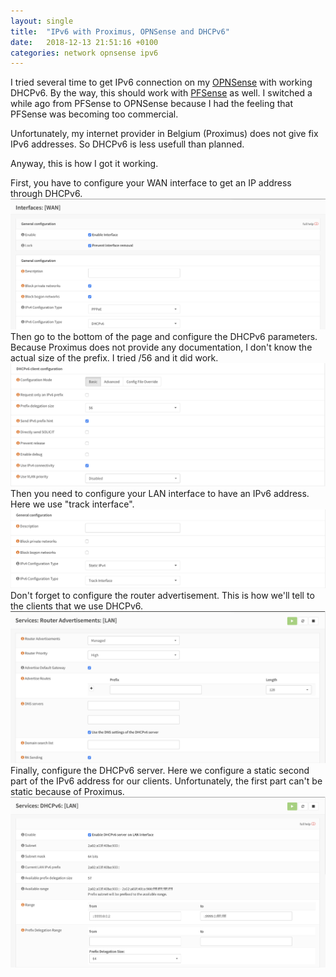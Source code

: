 ```yaml
---
layout: single
title:  "IPv6 with Proximus, OPNSense and DHCPv6"
date:   2018-12-13 21:51:16 +0100
categories: network opnsense ipv6
---
```

I tried several time to get IPv6 connection on my [OPNSense](https://opnsense.org) with working DHCPv6.
By the way, this should work with [PFSense](https://www.pfsense.org) as well. I switched a while ago from PFSense to OPNSense because I had the feeling that PFSense was becoming too commercial.

Unfortunately, my internet provider in Belgium (Proximus) does not give fix IPv6 addresses.
So DHCPv6 is less usefull than planned.

Anyway, this is how I got it working.

First, you have to configure your WAN interface to get an IP address through DHCPv6.
![image-center](/assets/images/opnsense_ipv6/wan.png)
Then go to the bottom of the page and configure the DHCPv6 parameters.
Because Proximus does not provide any documentation, I don't know the actual size of the prefix.
I tried /56 and it did work.
![image-center](/assets/images/opnsense_ipv6/wan_dhcp6.png)
Then you need to configure your LAN interface to have an IPv6 address.
Here we use "track interface".
![image-center](/assets/images/opnsense_ipv6/lan.png)
Don't forget to configure the router advertisement.
This is how we'll tell to the clients that we use DHCPv6.
![image-center](/assets/images/opnsense_ipv6/ra.png)
Finally, configure the DHCPv6 server.
Here we configure a static second part of the IPv6 address for our clients.
Unfortunately, the first part can't be static because of Proximus.
![image-center](/assets/images/opnsense_ipv6/dhcp6.png)
